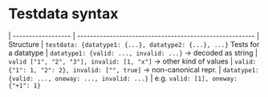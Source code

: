 # Testdata syntax

| ------------------ | ------------------------------------------------------- |
Structure            | `testdata: {datatype1: {...}, datatype2: {...}, ...}`
Tests for a datatype | `datatype1: {valid: ..., invalid: ...}`
-> decoded as string | `valid ["1", "2", "3"], invalid: [1, "x"]`
-> other kind of values | `valid: {"1": 1, "2": 2}, invalid: ["", true]`
-> non-canonical repr. | `datatype1: {valid: ..., oneway: ..., invalid: ...}`
                       | e.g. `valid: [1], oneway: {"+1": 1}`

